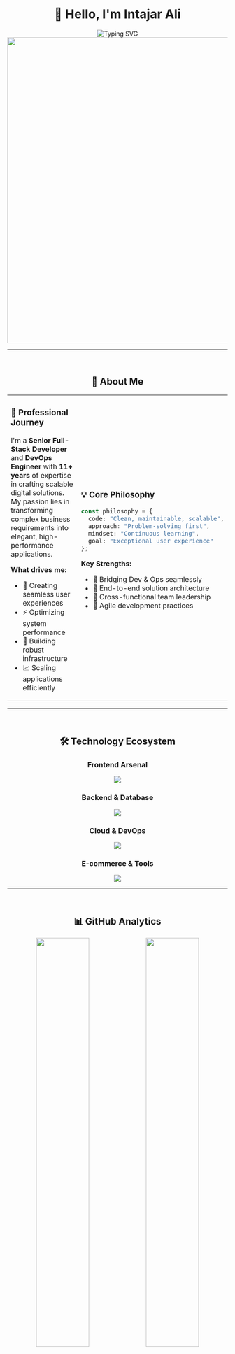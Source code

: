 <div align="center">

# 👋 Hello, I'm **Intajar Ali**

<img src="https://readme-typing-svg.herokuapp.com?font=JetBrains+Mono&weight=600&size=24&duration=3000&pause=1000&color=00D9FF&background=FFFFFF00&center=true&vCenter=true&multiline=true&width=600&height=80&lines=Senior+Full-Stack+%26+DevOps+Engineer;11%2B+Years+%7C+Node.js+%7C+AWS+%7C+Shopify;Building+Scalable+Digital+Solutions" alt="Typing SVG" />

<br/>

<img src="https://user-images.githubusercontent.com/74038190/212284100-561aa473-3905-4a80-b561-0d28506553ee.gif" width="700">

</div>

---

<br/>

<div align="center">

## 🎯 **About Me**

</div>

<table>
<tr>
<td width="50%" height="50px">

### 🚀 **Professional Journey**

I'm a **Senior Full-Stack Developer** and **DevOps Engineer** with **11+ years** of expertise in crafting scalable digital solutions. My passion lies in transforming complex business requirements into elegant, high-performance applications.

**What drives me:**
- 🎨 Creating seamless user experiences
- ⚡ Optimizing system performance
- 🔧 Building robust infrastructure
- 📈 Scaling applications efficiently

</td>
<td width="50%">

### 💡 **Core Philosophy**

```typescript
const philosophy = {
  code: "Clean, maintainable, scalable",
  approach: "Problem-solving first",
  mindset: "Continuous learning",
  goal: "Exceptional user experience"
};
```

**Key Strengths:**
- 🌉 Bridging Dev & Ops seamlessly
- 🎯 End-to-end solution architecture
- 🤝 Cross-functional team leadership
- 🔄 Agile development practices

</td>
</tr>
</table>

---

<br/>

<div align="center">

## 🛠️ **Technology Ecosystem**

</div>

<div align="center">

### **Frontend Arsenal**

<img src="https://skillicons.dev/icons?i=react,typescript,javascript,html,css,tailwind,nextjs,vite" />

### **Backend & Database**

<img src="https://skillicons.dev/icons?i=nodejs,express,nestjs,mongodb,postgresql,redis,graphql,prisma" />

### **Cloud & DevOps**

<img src="https://skillicons.dev/icons?i=aws,docker,kubernetes,jenkins,terraform,nginx,linux,git" />

### **E-commerce & Tools**

<img src="https://skillicons.dev/icons?i=shopify,figma,vscode,postman,github,gitlab,vercel,netlify" />

</div>

---

<br/>

<div align="center">

## 📊 **GitHub Analytics**

</div>

<div align="center">

<img width="49%" src="https://github-readme-stats.vercel.app/api?username=YourGitHubUsername&show_icons=true&theme=radical&hide_border=true&bg_color=0D1117&title_color=00D9FF&icon_color=00D9FF&text_color=FFFFFF" />
<img width="49%" src="https://github-readme-streak-stats.herokuapp.com/?user=YourGitHubUsername&theme=radical&hide_border=true&background=0D1117&stroke=00D9FF&ring=00D9FF&fire=FF6B6B&currStreakLabel=00D9FF" />

<img width="49%" src="https://github-readme-stats.vercel.app/api/top-langs/?username=YourGitHubUsername&layout=compact&theme=radical&hide_border=true&bg_color=0D1117&title_color=00D9FF&text_color=FFFFFF" />
<img width="49%" src="https://github-readme-activity-graph.vercel.app/graph?username=YourGitHubUsername&theme=react-dark&hide_border=true&bg_color=0D1117&color=00D9FF&line=00D9FF&point=FF6B6B" />

</div>

---

<br/>

<div align="center">

## 🏆 **Professional Impact**

</div>

<div align="center">

<table>
<tr>
<td align="center" width="20%">
<img src="https://img.shields.io/badge/Experience-11%2B_Years-00D9FF?style=for-the-badge&logo=calendar&logoColor=white&labelColor=0D1117"/>
<br/><sub><b>Years of Excellence</b></sub>
</td>
<td align="center" width="20%">
<img src="https://img.shields.io/badge/Projects-200%2B-FF6B6B?style=for-the-badge&logo=rocket&logoColor=white&labelColor=0D1117"/>
<br/><sub><b>Successful Deliveries</b></sub>
</td>
<td align="center" width="20%">
<img src="https://img.shields.io/badge/Cloud_Deployments-150%2B-4CAF50?style=for-the-badge&logo=aws&logoColor=white&labelColor=0D1117"/>
<br/><sub><b>Infrastructure Solutions</b></sub>
</td>
<td align="center" width="20%">
<img src="https://img.shields.io/badge/E--commerce-50%2B-9C27B0?style=for-the-badge&logo=shopify&logoColor=white&labelColor=0D1117"/>
<br/><sub><b>Online Stores Built</b></sub>
</td>
<td align="center" width="20%">
<img src="https://img.shields.io/badge/API_Integrations-300%2B-FF9800?style=for-the-badge&logo=api&logoColor=white&labelColor=0D1117"/>
<br/><sub><b>System Connections</b></sub>
</td>
</tr>
</table>

</div>

---

<br/>

<div align="center">

## 💼 **Service Portfolio**

</div>

<table>
<tr>
<td width="33%" align="center">

### 🎨 **Frontend Development**
<img src="https://user-images.githubusercontent.com/74038190/212257454-16e3712e-945a-4ca2-b238-408ad0bf87e6.gif" width="100">

**Modern Web Applications**
- React & Next.js Development
- TypeScript Implementation
- Responsive UI/UX Design
- Performance Optimization
- Progressive Web Apps

</td>
<td width="33%" align="center">

### ⚡ **Backend Engineering**
<img src="https://user-images.githubusercontent.com/74038190/212257472-08e52665-c503-4bd9-aa20-f5a4dae769b5.gif" width="100">

**Scalable Server Solutions**
- Node.js & Express APIs
- Microservices Architecture
- Database Design & Optimization
- Real-time Applications
- GraphQL Implementation

</td>
<td width="33%" align="center">

### ☁️ **DevOps & Cloud**
<img src="https://user-images.githubusercontent.com/74038190/212257468-1e9a91f1-b626-4baa-b15d-5c385dfa7763.gif" width="100">

**Infrastructure Excellence**
- AWS Cloud Architecture
- Docker & Kubernetes
- CI/CD Pipeline Setup
- Monitoring & Logging
- Security Implementation

</td>
</tr>
</table>

---

<br/>

<div align="center">

## 🎯 **Current Focus Areas**

</div>

<div align="center">

```mermaid
mindmap
  root((Intajar Ali))
    Cloud Native
      Serverless Architecture
      Microservices
      Container Orchestration
    AI Integration
      Machine Learning APIs
      Intelligent Automation
      Data Analytics
    E-commerce Innovation
      Headless Commerce
      Payment Solutions
      Performance Optimization
    Team Leadership
      Technical Mentoring
      Code Reviews
      Best Practices
```

</div>

<br/>

<div align="center">

**🔹 Serverless & Edge Computing** | **🔹 AI/ML Integration** | **🔹 Headless E-commerce**  
**🔹 Performance Engineering** | **🔹 Team Leadership** | **🔹 Technical Architecture**

</div>

---

<br/>

<div align="center">

## 🌟 **Let's Build Something Amazing**

</div>

<div align="center">

<table>
<tr>
<td align="center">

### 📬 **Get In Touch**

[![LinkedIn](https://img.shields.io/badge/LinkedIn-0A66C2?style=for-the-badge&logo=linkedin&logoColor=white)](https://linkedin.com/in/your-linkedin)
[![Email](https://img.shields.io/badge/Email-EA4335?style=for-the-badge&logo=gmail&logoColor=white)](mailto:your.email@example.com)
[![Portfolio](https://img.shields.io/badge/Portfolio-FF5722?style=for-the-badge&logo=firefox&logoColor=white)](https://your-portfolio.com)

</td>
<td align="center">

### 💼 **Collaboration**

[![Discord](https://img.shields.io/badge/Discord-5865F2?style=for-the-badge&logo=discord&logoColor=white)](https://discord.gg/your-discord)
[![Twitter](https://img.shields.io/badge/Twitter-1DA1F2?style=for-the-badge&logo=twitter&logoColor=white)](https://twitter.com/your-twitter)
[![Calendly](https://img.shields.io/badge/Schedule_Call-006BFF?style=for-the-badge&logo=calendly&logoColor=white)](https://calendly.com/your-calendly)

</td>
</tr>
</table>

</div>

<br/>

<div align="center">

### 🚀 **Available For**

**Full-time Opportunities** • **Contract Projects** • **Technical Consulting**  
**Architecture Reviews** • **Team Mentoring** • **Code Audits**

</div>

---

<br/>

<div align="center">

## 🎮 **Beyond Code**

</div>

<div align="center">

<img src="https://user-images.githubusercontent.com/74038190/212284087-bbe7e430-757e-4901-90bf-4cd2ce3e1852.gif" width="500">

</div>

<table>
<tr>
<td width="50%" align="center">

### 🌱 **Currently Learning**
- **AI/ML Integration** in web apps
- **Blockchain** development
- **Edge Computing** solutions
- **Advanced Kubernetes** patterns

</td>
<td width="50%" align="center">

### 🎯 **Personal Interests**
- **🎮 Gaming** & tech reviews
- **📚 Technical Writing** & blogging
- **🌍 Open Source** contributions
- **🤝 Developer Community** building

</td>
</tr>
</table>

---

<br/>

<div align="center">

### 💭 **Developer Wisdom**

*"The best code is not just functional—it's elegant, maintainable, and tells a story."*

<br/>

<img src="https://quotes-github-readme.vercel.app/api?type=horizontal&theme=radical" />

</div>

---

<br/>

<div align="center">

<img src="https://user-images.githubusercontent.com/74038190/212284115-f47cd8ff-2ffb-4b04-b5bf-4d1c14c0247f.gif" width="1000">

### 🤝 **Ready to Transform Your Ideas into Reality?**

**Let's discuss how my 11+ years of expertise can accelerate your next project!**

<br/>

[![Profile Views](https://komarev.com/ghpvc/?username=YourGitHubUsername&style=for-the-badge&color=00D9FF&labelColor=0D1117)](https://github.com/YourGitHubUsername)
[![Followers](https://img.shields.io/github/followers/YourGitHubUsername?style=for-the-badge&color=00D9FF&labelColor=0D1117)](https://github.com/YourGitHubUsername?tab=followers)
[![Stars](https://img.shields.io/github/stars/YourGitHubUsername?style=for-the-badge&color=00D9FF&labelColor=0D1117)](https://github.com/YourGitHubUsername?tab=repositories)

<br/>

⭐ **Star some repositories if you find them interesting!** ⭐

</div>
